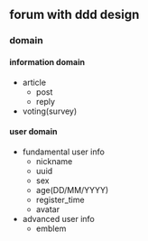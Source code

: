 ## forum with ddd design
### domain
#### information domain
- article
    - post
    - reply
- voting(survey)
#### user domain
- fundamental user info
    - nickname
    - uuid
    - sex
    - age(DD/MM/YYYY)
    - register_time
    - avatar
- advanced user info
    - emblem